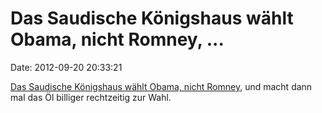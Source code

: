 Das Saudische Königshaus wählt Obama, nicht Romney, \...
========================================================

Date: 2012-09-20 20:33:21

[Das Saudische Königshaus wählt Obama, nicht
Romney](http://www.zerohedge.com/news/spot-odd-commodity-out), und macht
dann mal das Öl billiger rechtzeitig zur Wahl.
